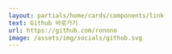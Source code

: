 ```yaml
---
layout: partials/home/cards/components/link
text: Github 바로가기
url: https://github.com/ronnno
image: /assets/img/socials/github.svg
---
```

